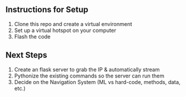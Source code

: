 ## Instructions for Setup

1. Clone this repo and create a virtual environment
2. Set up a virtual hotspot on your computer
3. Flash the code 

## Next Steps
1. Create an flask server to grab the IP & automatically stream
2. Pythonize the existing commands so the server can run them
3. Decide on the Navigation System (ML vs hard-code, methods, data, etc.)